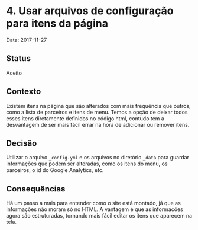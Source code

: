 # 4. Usar arquivos de configuração para itens da página

Data: 2017-11-27

## Status

Aceito

## Contexto

Existem itens na página que são alterados com mais frequência que outros, como
a lista de parceiros e itens de menu. Temos a opção de deixar todos esses itens
diretamente definidos no código html, contudo tem a desvantagem de ser mais fácil
errar na hora de adicionar ou remover itens.

## Decisão

Utilizar o arquivo `_config.yml` e os arquivos no diretório `_data` para guardar
informações que podem ser alteradas, como os itens do menu, os parceiros, o id
do Google Analytics, etc.

## Consequências

Há um passo a mais para entender como o site está montado, já que as informações
não moram só no HTML. A vantagem é que as informações agora são estruturadas,
tornando mais fácil editar os itens que aparecem na tela.
